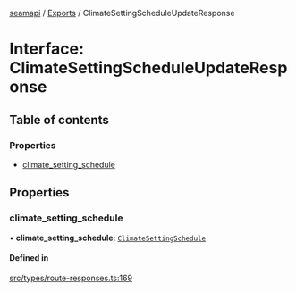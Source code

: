 [seamapi](../README.md) / [Exports](../modules.md) / ClimateSettingScheduleUpdateResponse

# Interface: ClimateSettingScheduleUpdateResponse

## Table of contents

### Properties

- [climate\_setting\_schedule](ClimateSettingScheduleUpdateResponse.md#climate_setting_schedule)

## Properties

### climate\_setting\_schedule

• **climate\_setting\_schedule**: [`ClimateSettingSchedule`](../modules.md#climatesettingschedule)

#### Defined in

[src/types/route-responses.ts:169](https://github.com/seamapi/javascript/blob/main/src/types/route-responses.ts#L169)
